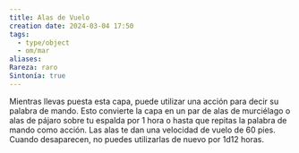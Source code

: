 ```yaml
---
title: Alas de Vuelo
creation date: 2024-03-04 17:50
tags:
  - type/object
  - om/mar
aliases: 
Rareza: raro
Sintonía: true
---
```

Mientras llevas puesta esta capa, puede utilizar una acción para decir su palabra de mando. Esto convierte la capa en un par de alas de murciélago o alas de pájaro sobre tu espalda por 1 hora o hasta que repitas la palabra de mando como acción. Las alas te dan una velocidad de vuelo de 60 pies. Cuando desaparecen, no puedes utilizarlas de nuevo por 1d12 horas.